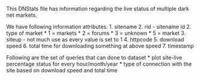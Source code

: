 This DNStats file has information regarding the live status of multiple dark net markets.

We have following information attributes:
	1. sitename
	2. rid - sitename id
	2. type of market
		* 1 = markets
		* 2 = forums
		* 3 = unknown
		* 5 = market
	3. siteup - not much use as every value is set to 1
	4. httpcode
	5. download speed
	6. total time for downloading something at above speed
	7. timestamp

Following are the set of queries that can done to dataset
	* plot site-live percentage status for every hour/month/year 
	* type of connection with the site based on download speed and total time
